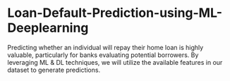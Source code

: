 # Loan-Default-Prediction-using-ML-Deeplearning
Predicting whether an individual will repay their home loan is highly valuable, particularly for banks evaluating potential borrowers. By leveraging ML &amp; DL techniques, we will utilize the available features in our dataset to generate predictions. 
